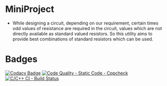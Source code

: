 # MiniProject
* While designing a circuit, depending on our requirement, certain times odd values of resistance are required in the circuit, values which are not directly available as standard valued resistors. So this utility aims to provide best combinations of standard resistors which can be used.
# Badges
[![Codacy Badge](https://app.codacy.com/project/badge/Grade/098dd0d90e294d07afde30a51c4d781d)](https://www.codacy.com/gh/261833/Prachiproject/dashboard?utm_source=github.com&amp;utm_medium=referral&amp;utm_content=261833/Prachiproject&amp;utm_campaign=Badge_Grade) [![Code Quality - Static Code - Cppcheck](https://github.com/261833/Prachiproject/actions/workflows/cppcheck.yml/badge.svg)](https://github.com/261833/Prachiproject/actions/workflows/cppcheck.yml) [![C/C++ CI - Build Status](https://github.com/261833/Prachiproject/actions/workflows/c-cpp.yml/badge.svg)](https://github.com/261833/Prachiproject/actions/workflows/c-cpp.yml)
